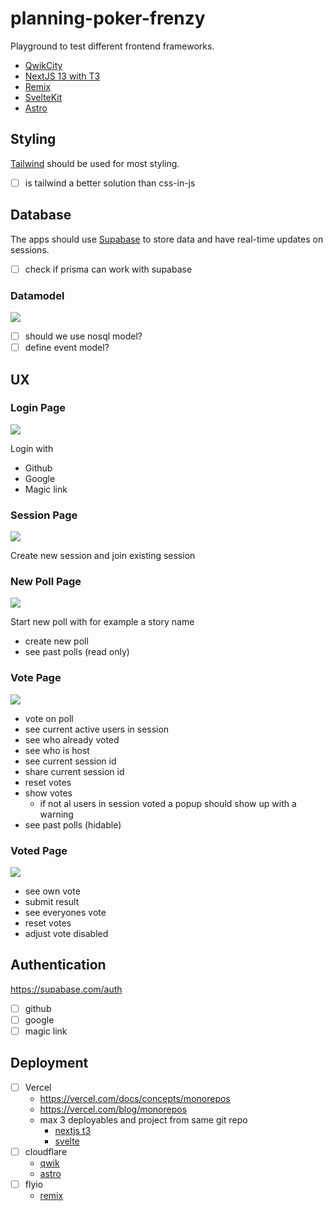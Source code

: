 # planning-poker-frenzy

Playground to test different frontend frameworks.

- [QwikCity](https://qwik.builder.io/qwikcity/overview/)
- [NextJS 13 with T3](https://github.com/t3-oss/create-t3-app)
- [Remix](https://remix.run/)
- [SvelteKit](https://kit.svelte.dev/)
- [Astro](https://astro.build/)

## Styling

[Tailwind](https://tailwindcss.com/) should be used for most styling.

- [ ] is tailwind a better solution than css-in-js

## Database

The apps should use [Supabase](https://supabase.com/) to store data and have real-time updates on sessions.

- [ ] check if prisma can work with supabase

### Datamodel

<img src="./docs/planning%20model.svg">

- [ ]  should we use nosql model?
- [ ]  define event model?

## UX

### Login Page

<img src="./docs/login.svg">

Login with

- Github
- Google
- Magic link

### Session Page

<img src="./docs/session.svg">

Create new session and join existing session

### New Poll Page

<img src="./docs/poll.svg">

Start new poll with for example a story name

- create new poll
- see past polls (read only)

### Vote Page

<img src="./docs/vote.svg">

- vote on poll
- see current active users in session
- see who already voted
- see who is host
- see current session id
- share current session id
- reset votes
- show votes
  - if not al users in session voted a popup should show up with a warning
- see past polls (hidable)

### Voted Page

<img src="./docs/voted.svg">

- see own vote
- submit result
- see everyones vote
- reset votes
- adjust vote disabled

## Authentication

<https://supabase.com/auth>

- [ ] github
- [ ] google
- [ ] magic link

## Deployment

- [ ] Vercel
  - <https://vercel.com/docs/concepts/monorepos>
  - <https://vercel.com/blog/monorepos>
  - max 3 deployables and project from same git repo
    - [nextjs t3](https://vercel.com/guides/deploying-nextjs-with-vercel)
    - [svelte](https://vercel.com/guides/deploying-svelte-with-vercel)
- [ ] cloudflare
  - [qwik](https://developers.cloudflare.com/pages/framework-guides/deploy-a-qwik-site/)
  - [astro](https://developers.cloudflare.com/pages/framework-guides/astro/)
- [ ] flyio
  - [remix](https://fly.io/docs/languages-and-frameworks/remix/)
